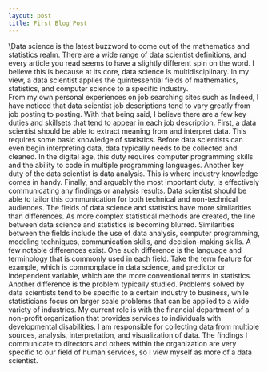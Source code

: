 ```yaml
---
layout: post
title: First Blog Post
---
```

\Data science is the latest buzzword to come out of the mathematics and statistics realm. There are a wide range of data scientist definitions, and every article you read seems to have a slightly different spin on the word. I believe this is because at its core, data science is multidisciplinary. In my view, a data scientist applies the quintessential fields of mathematics, statistics, and computer science to a specific industry.  
From my own personal experiences on job searching sites such as Indeed, I have noticed that data scientist job descriptions tend to vary greatly from job posting to posting. With that being said, I believe there are a few key duties and skillsets that tend to appear in each job description. First, a data scientist should be able to extract meaning from and interpret data. This requires some basic knowledge of statistics. Before data scientists can even begin interpreting data, data typically needs to be collected and cleaned. In the digital age, this duty requires computer programming skills and the ability to code in multiple programming languages. Another key duty of the data scientist is data analysis. This is where industry knowledge comes in handy. Finally, and arguably the most important duty, is effectively communicating any findings or analysis results. Data scientist should be able to tailor this communication for both technical and non-technical audiences. 
The fields of data science and statistics have more similarities than differences. As more complex statistical methods are created, the line between data science and statistics is becoming blurred. Similarities between the fields include the use of data analysis, computer programming, modeling techniques, communication skills, and decision-making skills. A few notable differences exist. One such difference is the language and terminology that is commonly used in each field. Take the term feature for example, which is commonplace in data science, and predictor or independent variable, which are the more conventional terms in statistics. Another difference is the problem typically studied. Problems solved by data scientists tend to be specific to a certain industry to business, while statisticians focus on larger scale problems that can be applied to a wide variety of industries.
My current role is with the financial department of a non-profit organization that provides services to individuals with developmental disabilities. I am responsible for collecting data from multiple sources, analysis, interpretation, and visualization of data.  The findings I communicate to directors and others within the organization are very specific to our field of human services, so I view myself as more of a data scientist. 
